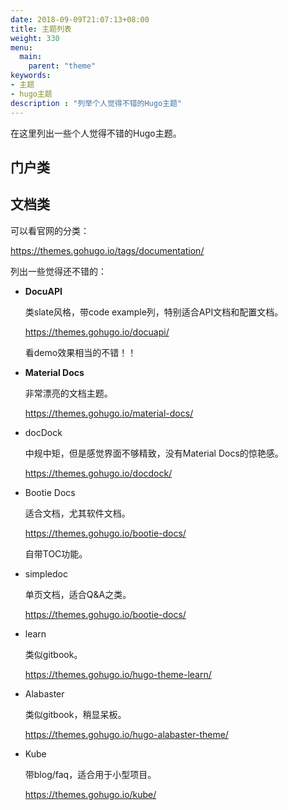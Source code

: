 ```yaml
---
date: 2018-09-09T21:07:13+08:00
title: 主题列表
weight: 330
menu:
  main:
    parent: "theme"
keywords:
- 主题
- hugo主题
description : "列举个人觉得不错的Hugo主题"
---
```


在这里列出一些个人觉得不错的Hugo主题。

## 门户类



## 文档类

可以看官网的分类：

https://themes.gohugo.io/tags/documentation/

列出一些觉得还不错的：

- **DocuAPI**

	类slate风格，带code example列，特别适合API文档和配置文档。

	https://themes.gohugo.io/docuapi/

	看demo效果相当的不错！！

- **Material Docs**

	非常漂亮的文档主题。

    https://themes.gohugo.io/material-docs/

- docDock

	中规中矩，但是感觉界面不够精致，没有Material Docs的惊艳感。

    https://themes.gohugo.io/docdock/

- Bootie Docs

	适合文档，尤其软件文档。

	https://themes.gohugo.io/bootie-docs/

	自带TOC功能。

- simpledoc

	单页文档，适合Q&A之类。

	https://themes.gohugo.io/bootie-docs/

- learn

	类似gitbook。

	https://themes.gohugo.io/hugo-theme-learn/

- Alabaster

	类似gitbook，稍显呆板。

	https://themes.gohugo.io/hugo-alabaster-theme/

- Kube

	带blog/faq，适合用于小型项目。

	https://themes.gohugo.io/kube/
